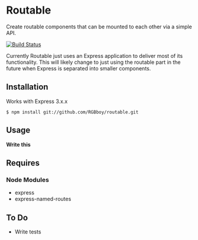 # Routable

  Create routable components that can be mounted to each other via a simple API.

  [![Build Status](https://secure.travis-ci.org/RGBboy/routable.png)](http://travis-ci.org/RGBboy/routable)

  Currently Routable just uses an Express application to deliver most of its functionality.
  This will likely change to just using the routable part in the future when Express is separated into smaller components.

## Installation

  Works with Express 3.x.x

    $ npm install git://github.com/RGBboy/routable.git

## Usage

  **Write this**

## Requires

### Node Modules

  * express
  * express-named-routes

## To Do

  * Write tests
